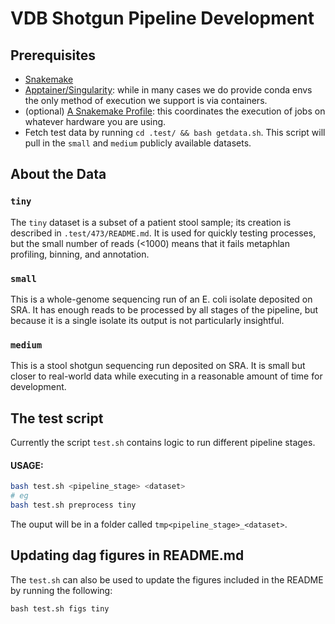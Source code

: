 # VDB Shotgun Pipeline Development

## Prerequisites

- [Snakemake](https://snakemake.readthedocs.io/en/stable/)
- [Apptainer/Singularity](https://apptainer.org/): while in many cases we do provide conda envs the only method of execution we support is via containers.
- (optional) [A Snakemake Profile](https://snakemake.readthedocs.io/en/stable/executing/cli.html#profiles): this coordinates the execution of jobs on whatever hardware you are using.
- Fetch test data by running `cd .test/ && bash getdata.sh`.  This script will pull in the `small` and `medium` publicly available datasets.

## About the Data

### `tiny`
The `tiny` dataset is a subset of a patient stool sample; its creation is described in `.test/473/README.md`.  It is used for quickly testing processes, but the small number of reads (<1000) means that it fails metaphlan profiling, binning, and annotation.

### `small`
This is a whole-genome sequencing run of an E. coli isolate deposited on SRA.  It has enough reads to be processed by all stages of the pipeline, but because it is a single isolate its output is not particularly insightful.


### `medium`

This is a stool shotgun sequencing run deposited on SRA.  It is small but closer to real-world data while executing in a reasonable amount of time for development.


## The test script
Currently the script `test.sh` contains logic to run different pipeline stages.

#### USAGE:

```sh
bash test.sh <pipeline_stage> <dataset>
# eg
bash test.sh preprocess tiny
```
The ouput will be in a folder called `tmp<pipeline_stage>_<dataset>`.

## Updating dag figures in README.md

The `test.sh` can also be used to update the figures included in the README by running the following:


```
bash test.sh figs tiny
